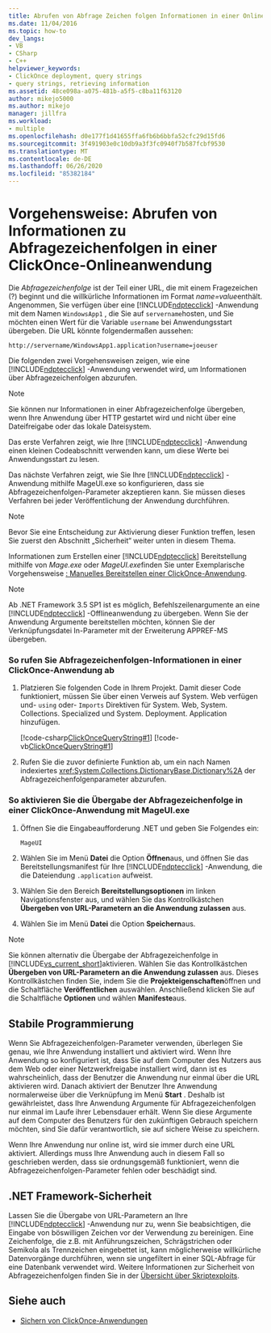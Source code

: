 ```yaml
---
title: Abrufen von Abfrage Zeichen folgen Informationen in einer Online-ClickOnce-App
ms.date: 11/04/2016
ms.topic: how-to
dev_langs:
- VB
- CSharp
- C++
helpviewer_keywords:
- ClickOnce deployment, query strings
- query strings, retrieving information
ms.assetid: 48ce098a-a075-481b-a5f5-c8ba11f63120
author: mikejo5000
ms.author: mikejo
manager: jillfra
ms.workload:
- multiple
ms.openlocfilehash: d0e177f1d41655ffa6fb6b6bbfa52cfc29d15fd6
ms.sourcegitcommit: 3f491903e0c10db9a3f3fc0940f7b587fcbf9530
ms.translationtype: MT
ms.contentlocale: de-DE
ms.lasthandoff: 06/26/2020
ms.locfileid: "85382184"
---
```

# <a name="how-to-retrieve-query-string-information-in-an-online-clickonce-application"></a>Vorgehensweise: Abrufen von Informationen zu Abfragezeichenfolgen in einer ClickOnce-Onlineanwendung
Die *Abfragezeichenfolge* ist der Teil einer URL, die mit einem Fragezeichen (?) beginnt und die willkürliche Informationen im Format *name=value*enthält. Angenommen, Sie verfügen über eine [!INCLUDE[ndptecclick](../deployment/includes/ndptecclick_md.md)] -Anwendung mit dem Namen `WindowsApp1` , die Sie auf `servername`hosten, und Sie möchten einen Wert für die Variable `username` bei Anwendungsstart übergeben. Die URL könnte folgendermaßen aussehen:

 `http://servername/WindowsApp1.application?username=joeuser`

 Die folgenden zwei Vorgehensweisen zeigen, wie eine [!INCLUDE[ndptecclick](../deployment/includes/ndptecclick_md.md)] -Anwendung verwendet wird, um Informationen über Abfragezeichenfolgen abzurufen.

> [!NOTE]
> Sie können nur Informationen in einer Abfragezeichenfolge übergeben, wenn Ihre Anwendung über HTTP gestartet wird und nicht über eine Dateifreigabe oder das lokale Dateisystem.

 Das erste Verfahren zeigt, wie Ihre [!INCLUDE[ndptecclick](../deployment/includes/ndptecclick_md.md)] -Anwendung einen kleinen Codeabschnitt verwenden kann, um diese Werte bei Anwendungsstart zu lesen.

 Das nächste Verfahren zeigt, wie Sie Ihre [!INCLUDE[ndptecclick](../deployment/includes/ndptecclick_md.md)] -Anwendung mithilfe MageUI.exe so konfigurieren, dass sie Abfragezeichenfolgen-Parameter akzeptieren kann. Sie müssen dieses Verfahren bei jeder Veröffentlichung der Anwendung durchführen.

> [!NOTE]
> Bevor Sie eine Entscheidung zur Aktivierung dieser Funktion treffen, lesen Sie zuerst den Abschnitt „Sicherheit“ weiter unten in diesem Thema.

 Informationen zum Erstellen einer [!INCLUDE[ndptecclick](../deployment/includes/ndptecclick_md.md)] Bereitstellung mithilfe von *Mage.exe* oder *MageUI.exe*finden Sie unter Exemplarische Vorgehensweise [: Manuelles Bereitstellen einer ClickOnce-Anwendung](../deployment/walkthrough-manually-deploying-a-clickonce-application.md).

> [!NOTE]
> Ab .NET Framework 3.5 SP1 ist es möglich, Befehlszeilenargumente an eine [!INCLUDE[ndptecclick](../deployment/includes/ndptecclick_md.md)] -Offlineanwendung zu übergeben. Wenn Sie der Anwendung Argumente bereitstellen möchten, können Sie der Verknüpfungsdatei In-Parameter mit der Erweiterung APPREF-MS übergeben.

### <a name="to-obtain-query-string-information-from-a-clickonce-application"></a>So rufen Sie Abfragezeichenfolgen-Informationen in einer ClickOnce-Anwendung ab

1. Platzieren Sie folgenden Code in Ihrem Projekt. Damit dieser Code funktioniert, müssen Sie über einen Verweis auf System. Web verfügen und- `using` oder- `Imports` Direktiven für System. Web, System. Collections. Specialized und System. Deployment. Application hinzufügen.

     [!code-csharp[ClickOnceQueryString#1](../deployment/codesnippet/CSharp/how-to-retrieve-query-string-information-in-an-online-clickonce-application_1.cs)]
     [!code-vb[ClickOnceQueryString#1](../deployment/codesnippet/VisualBasic/how-to-retrieve-query-string-information-in-an-online-clickonce-application_1.vb)]

2. Rufen Sie die zuvor definierte Funktion ab, um ein nach Namen indexiertes <xref:System.Collections.DictionaryBase.Dictionary%2A> der Abfragezeichenfolgenparameter abzurufen.

### <a name="to-enable-query-string-passing-in-a-clickonce-application-with-mageuiexe"></a>So aktivieren Sie die Übergabe der Abfragezeichenfolge in einer ClickOnce-Anwendung mit MageUI.exe

1. Öffnen Sie die Eingabeaufforderung .NET und geben Sie Folgendes ein:

   ```cmd
   MageUI
   ```

2. Wählen Sie im Menü **Datei** die Option **Öffnen**aus, und öffnen Sie das Bereitstellungsmanifest für Ihre [!INCLUDE[ndptecclick](../deployment/includes/ndptecclick_md.md)] -Anwendung, die die Dateiendung `.application` aufweist.

3. Wählen Sie den Bereich **Bereitstellungsoptionen** im linken Navigationsfenster aus, und wählen Sie das Kontrollkästchen **Übergeben von URL-Parametern an die Anwendung zulassen** aus.

4. Wählen Sie im Menü **Datei** die Option **Speichern**aus.

> [!NOTE]
> Sie können alternativ die Übergabe der Abfragezeichenfolge in [!INCLUDE[vs_current_short](../code-quality/includes/vs_current_short_md.md)]aktivieren. Wählen Sie das Kontrollkästchen **Übergeben von URL-Parametern an die Anwendung zulassen** aus. Dieses Kontrollkästchen finden Sie, indem Sie die **Projekteigenschaften**öffnen und die Schaltfläche **Veröffentlichen** auswählen. Anschließend klicken Sie auf die Schaltfläche **Optionen** und wählen **Manifeste**aus.

## <a name="robust-programming"></a>Stabile Programmierung
 Wenn Sie Abfragezeichenfolgen-Parameter verwenden, überlegen Sie genau, wie Ihre Anwendung installiert und aktiviert wird. Wenn Ihre Anwendung so konfiguriert ist, dass Sie auf dem Computer des Nutzers aus dem Web oder einer Netzwerkfreigabe installiert wird, dann ist es wahrscheinlich, dass der Benutzer die Anwendung nur einmal über die URL aktivieren wird. Danach aktiviert der Benutzer Ihre Anwendung normalerweise über die Verknüpfung im Menü **Start** . Deshalb ist gewährleistet, dass Ihre Anwendung Argumente für Abfragezeichenfolgen nur einmal im Laufe ihrer Lebensdauer erhält. Wenn Sie diese Argumente auf dem Computer des Benutzers für den zukünftigen Gebrauch speichern möchten, sind Sie dafür verantwortlich, sie auf sichere Weise zu speichern.

 Wenn Ihre Anwendung nur online ist, wird sie immer durch eine URL aktiviert. Allerdings muss Ihre Anwendung auch in diesem Fall so geschrieben werden, dass sie ordnungsgemäß funktioniert, wenn die Abfragezeichenfolgen-Parameter fehlen oder beschädigt sind.

## <a name="net-framework-security"></a>.NET Framework-Sicherheit
 Lassen Sie die Übergabe von URL-Parametern an Ihre [!INCLUDE[ndptecclick](../deployment/includes/ndptecclick_md.md)] -Anwendung nur zu, wenn Sie beabsichtigen, die Eingabe von böswilligen Zeichen vor der Verwendung zu bereinigen. Eine Zeichenfolge, die z.B. mit Anführungszeichen, Schrägstrichen oder Semikola als Trennzeichen eingebettet ist, kann möglicherweise willkürliche Datenvorgänge durchführen, wenn sie ungefiltert in einer SQL-Abfrage für eine Datenbank verwendet wird. Weitere Informationen zur Sicherheit von Abfragezeichenfolgen finden Sie in der [Übersicht über Skriptexploits](https://msdn.microsoft.com/Library/772c7312-211a-4eb3-8d6e-eec0aa1dcc07).

## <a name="see-also"></a>Siehe auch
- [Sichern von ClickOnce-Anwendungen](../deployment/securing-clickonce-applications.md)
